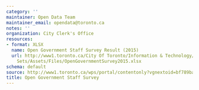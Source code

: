 ```yaml
---
category: ''
maintainer: Open Data Team
maintainer_email: opendata@toronto.ca
notes: ''
organization: City Clerk's Office
resources:
- format: XLSX
  name: Open Government Staff Survey Result (2015)
  url: http://www1.toronto.ca/City Of Toronto/Information & Technology/Open Data/Data
    Sets/Assets/Files/OpenGovernmentSurvey2015.xlsx
schema: default
source: http://www1.toronto.ca/wps/portal/contentonly?vgnextoid=bf789ba4a5a10510VgnVCM10000071d60f89RCRD&vgnextchannel=1a66e03bb8d1e310VgnVCM10000071d60f89RCRD
title: Open Government Staff Survey
---
```

